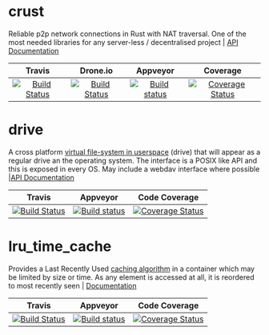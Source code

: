 # crust
Reliable p2p network connections in Rust with NAT traversal. One of the most needed libraries for any server-less / decentralised project | [API Documentation](http://dirvine.github.io/crust/crust/) 

|Travis| Drone.io|Appveyor|Coverage|
|:------:|:-------:|:-------:|:------:|
|[![Build Status](https://travis-ci.org/dirvine/crust.svg?branch=master)](https://travis-ci.org/dirvine/crust)|[![Build Status](https://drone.io/github.com/dirvine/crust/status.png)](https://drone.io/github.com/dirvine/crust/latest)|[![Build status](https://ci.appveyor.com/api/projects/status/7bl67hscnfljxxt3?svg=true)](https://ci.appveyor.com/project/dirvine/crust)|[![Coverage Status](https://coveralls.io/repos/dirvine/crust/badge.svg)](https://coveralls.io/r/dirvine/crust)|
# drive 
A cross platform [virtual file-system in userspace](http://en.wikipedia.org/wiki/Filesystem_in_Userspace) (drive) that will appear as a regular drive an the operating system. The interface is a POSIX like API and this is exposed in every OS. May include a webdav interface where possible |[API Documentation](http://dirvine.github.io/drive/)

|Travis|Appveyor|Code Coverage|
|:------:|:-------:|:-------:|
[![Build Status](https://travis-ci.org/dirvine/drive.svg?branch=master)](https://travis-ci.org/dirvine/drive)|[![Build status](https://ci.appveyor.com/api/projects/status/jsuo65sa631h0kav?svg=true)](https://ci.appveyor.com/project/dirvine/drive)|[![Coverage Status](https://coveralls.io/repos/dirvine/drive/badge.svg)](https://coveralls.io/r/dirvine/drive)|
# lru_time_cache 
Provides a Last Recently Used [caching algorithm](http://en.wikipedia.org/wiki/Cache_algorithms) in a container which may be limited by size or time. As any element is accessed at all, it is reordered to most recently seen | [Documentation](http://dirvine.github.io/lru_time_cache/)

|Travis|Appveyor|Code Coverage|
|:------:|:-------:|:-------:|
|[![Build Status](https://travis-ci.org/dirvine/lru_time_cache.svg?branch=master)](https://travis-ci.org/dirvine/lru_time_cache)|[![Build status](https://ci.appveyor.com/api/projects/status/jsuo65sa631h0kav?svg=true)](https://ci.appveyor.com/project/dirvine/lru_time_cache)|[![Coverage Status](https://coveralls.io/repos/dirvine/lru_time_cache/badge.svg)](https://coveralls.io/r/dirvine/lru_time_cache)|




